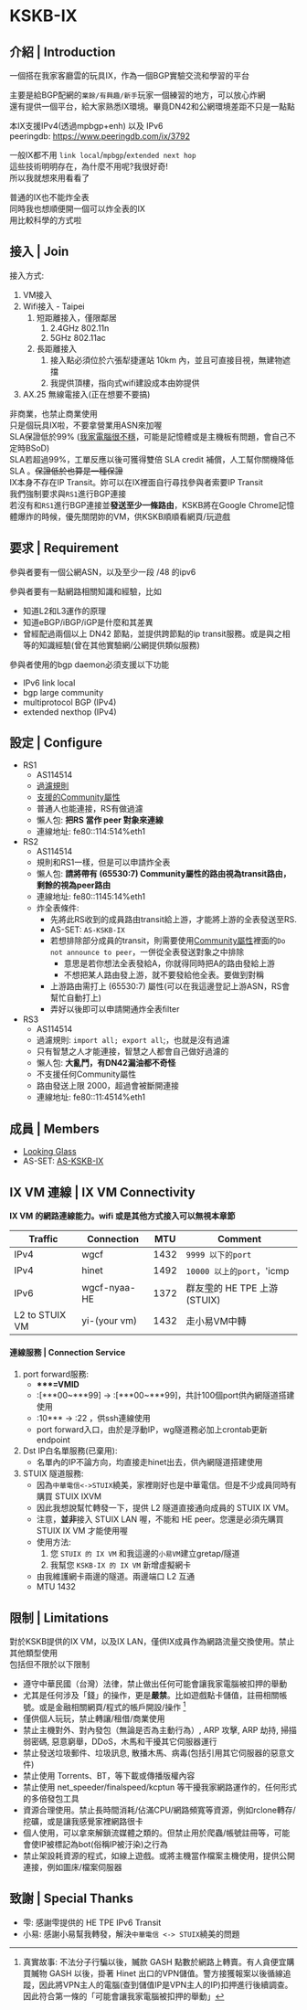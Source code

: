 # KSKB-IX

## 介紹 | Introduction
一個搭在我家客廳雲的玩具IX，作為一個BGP實驗交流和學習的平台  

主要是給BGP配網的``業餘/有興趣/新手``玩家一個練習的地方，可以放心炸網  
還有提供一個平台，給大家熟悉IX環境。畢竟DN42和公網環境差距不只是一點點  

本IX支援IPv4(透過mpbgp+enh) 以及 IPv6  
peeringdb: https://www.peeringdb.com/ix/3792  

一般IX都不用 `link local`/`mpbgp`/`extended next hop`  
這些技術明明存在，為什麼不用呢?我很好奇!  
所以我就想來用看看了  

普通的IX也不能炸全表  
同時我也想順便開一個可以炸全表的IX  
用比較科學的方式啦  

## 接入 | Join
接入方式:
1. VM接入
2. Wifi接入 - Taipei
    1. 短距離接入，僅限鄰居
        1. 2.4GHz 802.11n
        2. 5GHz 802.11ac
    2. 長距離接入
        1. 接入點必須位於六張犁捷運站 10km 內，並且可直接目視，無建物遮擋
        2. 我提供頂樓，指向式wifi建設成本由妳提供
3. AX.25 無線電接入(正在想要不要搞)

非商業，也禁止商業使用  
只是個玩具IX啦，不要拿營業用ASN來加喔  
SLA保證低於99% ([我家電腦很不穩](https://www.kskb.eu.org/2022/06/5.html)，可能是記憶體或是主機板有問題，會自己不定時BSoD)  
SLA若超過99%，工單反應以後可獲得雙倍 SLA credit 補償，人工幫你關機降低 SLA 。~~保證低於也算是一種保證~~  
IX本身不存在IP Transit。妳可以在IX裡面自行尋找參與者索要IP Transit  
我們強制要求與`RS1`進行BGP連接  
若沒有和`RS1`進行BGP連接並**發送至少一條路由**，KSKB將在Google Chrome記憶體爆炸的時候，優先關閉妳的VM，供KSKB順順看網頁/玩遊戲  

## 要求 | Requirement
參與者要有一個公網ASN，以及至少一段 /48 的ipv6

參與者要有一點網路相關知識和經驗，比如
* 知道L2和L3運作的原理
* 知道eBGP/iBGP/iGP是什麼和其差異
* 曾經配過兩個以上 DN42 節點，並提供跨節點的ip transit服務。或是與之相等的知識經驗(曾在其他實驗網/公網提供類似服務)

參與者使用的bgp daemon必須支援以下功能  
* IPv6 link local
* bgp large community
* multiprotocol BGP (IPv4)
* extended nexthop (IPv4)

## 設定 | Configure
* RS1
  * AS114514
  * [過濾規則](https://github.com/KSKBpage/KSKB-IX/blob/main/RS1.md#default-filtering-policy)
  * [支援的Community屬性](https://github.com/KSKBpage/KSKB-IX/blob/main/RS1.md#announcement-control-via-bgp-communities)
  * 普通人也能連接，RS有做過濾
  * 懶人包: **把RS 當作 peer 對象來連線**
  * 連線地址: fe80::114:514%eth1
* RS2
  * AS114514
  * 規則和RS1一樣，但是可以申請炸全表
  * 懶人包: **請將帶有 (65530:7) Community屬性的路由視為transit路由，剩餘的視為peer路由**
  * 連線地址: fe80::1145:14%eth1
  * 炸全表條件:
    * 先將此RS收到的成員路由transit給上游，才能將上游的全表發送至RS.
    * AS-SET: `AS-KSKB-IX`
    * 若想排除部分成員的transit，則需要使用[Community屬性](https://github.com/KSKBpage/KSKB-IX/blob/main/RS1.md#announcement-control-via-bgp-communities)裡面的`Do not announce to peer`，一併從全表發送對象之中排除
      * 意思是若你想法全表發給A，你就得同時把A的路由發給上游
      * 不想把某人路由發上游，就不要發給他全表。要做到對稱
    * 上游路由需打上 (65530:7) 屬性(可以在我這邊登記上游ASN，RS會幫忙自動打上)
    * 弄好以後即可以申請開通炸全表filter
* RS3
  * AS114514
  * 過濾規則: `import all; export all`;，也就是沒有過濾
  * 只有智慧之人才能連接，智慧之人都會自己做好過濾的
  * 懶人包: **大亂鬥，有DN42漏油都不奇怪**
  * 不支援任何Community屬性
  * 路由發送上限 2000，超過會被斷開連接
  * 連線地址: fe80::11:4514%eth1

## 成員 | Members
* [Looking Glass](https://ixlg.kskb.eu.org/summary/127.0.0.1/)
* AS-SET: [AS-KSKB-IX](https://apps.db.ripe.net/db-web-ui/lookup?source=RIPE&type=as-set&key=AS-KSKB-IX)


## IX VM 連線 | IX VM Connectivity
**IX VM 的網路連線能力。wifi 或是其他方式接入可以無視本章節**

Traffic        | Connection    | MTU  | Comment                                |
---------------|---------------|------|----------------------------------------|
IPv4           | wgcf          | 1432 | `9999 以下的port`                      |
IPv4           | hinet         | 1492 | `10000 以上的port`，'icmp              |
IPv6           | wgcf-nyaa-HE  | 1372 | 群友<ins>雫</ins>的 HE TPE 上游(STUIX)  |
L2 to STUIX VM | yi-(your vm)  | 1432 | 走小易VM中轉                            |

#### 連線服務 | Connection Service
1. port forward服務:
    * **\*\*\*=VMID**
    * :\[\*\*\*00~\*\*\*99\] → :\[\*\*\*00~\*\*\*99\]，共計100個port供內網隧道搭建使用  
    * :10\*\*\* → :22 ，供ssh連線使用
    * port forward入口，由於是浮動IP，wg隧道務必加上crontab更新endpoint
2. Dst IP白名單服務(已棄用): 
    * 名單內的IP不論方向，均直接走hinet出去，供內網隧道搭建使用  
3. STUIX 隧道服務: 
    * 因為`中華電信<->STUIX`繞美，家裡剛好也是中華電信。但是不少成員同時有購買 STUIX IXVM
    * 因此我想說幫忙轉發一下，提供 L2 隧道直接通向成員的 STUIX IX VM。  
    * 注意，**並非**接入 STUIX LAN 喔，不能和 HE peer。您還是必須先購買 STUIX IX VM 才能使用喔  
    * 使用方法:
        1. 您 `STUIX 的 IX VM` 和我這邊的`小易VM`建立gretap/隧道  
        2. 我幫您 `KSKB-IX 的 IX VM` 新增虛擬網卡  
    * 由我維護網卡兩邊的隧道。兩邊端口 L2 互通  
    * MTU 1432  

## 限制 | Limitations

對於KSKB提供的IX VM，以及IX LAN，僅供IX成員作為網路流量交換使用。禁止其他類型使用  
包括但不限於以下限制

* 遵守中華民國（台灣）法律，禁止做出任何可能會讓我家電腦被扣押的舉動
* 尤其是任何涉及「錢」的操作，更是**嚴禁**。比如遊戲點卡儲值，註冊相關帳號。或是金融相關網頁/程式的帳戶開設/操作 [^1]
* 僅供個人玩玩，禁止轉讓/租借/商業使用
* 禁止主機對外、對內發包（無論是否為主動行為）, ARP 攻擊, ARP 劫持, 掃描弱密碼, 惡意窮舉，DDoS，木馬和干擾其它伺服器運行
* 禁止發送垃圾郵件、垃圾訊息, 散播木馬、病毒(包括引用其它伺服器的惡意文件)
* 禁止使用 Torrents、BT，等下載或傳播版權內容
* 禁止使用 net_speeder/finalspeed/kcptun 等干擾我家網路運作的，任何形式的多倍發包工具
* 資源合理使用。禁止長時間消耗/佔滿CPU/網路頻寬等資源，例如rclone轉存/挖礦，或是讓我感覺家裡網路很卡
* 個人使用，可以拿來解鎖流媒體之類的。但禁止用於爬蟲/帳號註冊等，可能會使IP被標記為bot(俗稱IP被汙染)之行為
* 禁止架設耗資源的程式，如線上遊戲。或將主機當作檔案主機使用，提供公開連接，例如圖床/檔案伺服器

## 致謝 | Special Thanks
* 雫: 感謝雫提供的 HE TPE IPv6 Transit
* 小易: 感謝小易幫我轉發，解決`中華電信 <-> STUIX`繞美的問題

[^1]: 真實故事: 不法分子行騙以後，贓款 GASH 點數於網路上轉賣。有人貪便宜購買贓物 GASH 以後，掛著 Hinet 出口的VPN儲值。警方接獲報案以後循線追蹤，因此將VPN主人的電腦(查到儲值IP是VPN主人的IP)扣押進行後續調查。因此符合第一條的「可能會讓我家電腦被扣押的舉動」
